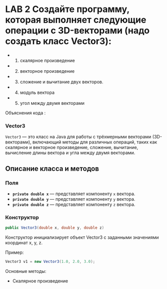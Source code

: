 # LAB 2 Создайте программу, которая выполняет следующие операции с 3D-векторами (надо создать класс Vector3):

- 1. скалярное произведение

- 2. векторное произведение

- 3. сложение и вычитание двух векторов.

- 4. модуль вектора

- 5. угол между двумя векторами

Объяснения кода : 

### Vector3

`Vector3` — это класс на Java для работы с трёхмерными векторами (3D-векторами), включающий методы для различных операций, таких как скалярное и векторное произведение, сложение, вычитание, вычисление длины вектора и угла между двумя векторами.

## Описание класса и методов

### Поля

- **`private double x`** — представляет компоненту `x` вектора.
- **`private double y`** — представляет компоненту `y` вектора.
- **`private double z`** — представляет компоненту `z` вектора.

### Конструктор

```java
public Vector3(double x, double y, double z)
```

Конструктор инициализирует объект Vector3 с заданными значениями координат x, y, z.

Пример:

```java
Vector3 v1 = new Vector3(1.0, 2.0, 3.0);
```

Основные методы: 

- Скалярное произведение
